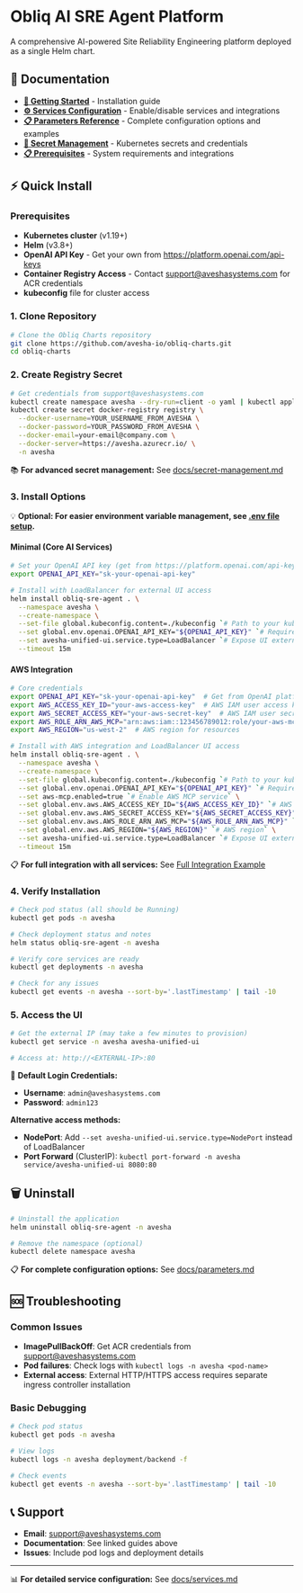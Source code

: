 # Obliq AI SRE Agent Platform

A comprehensive AI-powered Site Reliability Engineering platform deployed as a single Helm chart.

## 📖 Documentation

- **[🚀 Getting Started](#-quick-install)** - Installation guide
- **[⚙️ Services Configuration](./docs/services.md)** - Enable/disable services and integrations
- **[📋 Parameters Reference](./docs/parameters.md)** - Complete configuration options and examples
- **[🔐 Secret Management](./docs/secret-management.md)** - Kubernetes secrets and credentials
- **[📋 Prerequisites](./docs/prerequisites.md)** - System requirements and integrations

## ⚡ Quick Install

### Prerequisites
- **Kubernetes cluster** (v1.19+)
- **Helm** (v3.8+) 
- **OpenAI API Key** - Get your own from https://platform.openai.com/api-keys
- **Container Registry Access** - Contact support@aveshasystems.com for ACR credentials
- **kubeconfig** file for cluster access

### 1. Clone Repository
```bash
# Clone the Obliq Charts repository
git clone https://github.com/avesha-io/obliq-charts.git
cd obliq-charts
```

### 2. Create Registry Secret
```bash
# Get credentials from support@aveshasystems.com
kubectl create namespace avesha --dry-run=client -o yaml | kubectl apply -f -
kubectl create secret docker-registry registry \
  --docker-username=YOUR_USERNAME_FROM_AVESHA \
  --docker-password=YOUR_PASSWORD_FROM_AVESHA \
  --docker-email=your-email@company.com \
  --docker-server=https://avesha.azurecr.io/ \
  -n avesha
```

📚 **For advanced secret management:** See [docs/secret-management.md](./docs/secret-management.md)

### 3. Install Options

💡 **Optional: For easier environment variable management, see [.env file setup](./docs/prerequisites.md#environment-variables-with-env-file).**

#### Minimal (Core AI Services)
```bash
# Set your OpenAI API key (get from https://platform.openai.com/api-keys)
export OPENAI_API_KEY="sk-your-openai-api-key"

# Install with LoadBalancer for external UI access
helm install obliq-sre-agent . \
  --namespace avesha \
  --create-namespace \
  --set-file global.kubeconfig.content=./kubeconfig `# Path to your kubeconfig file` \
  --set global.env.openai.OPENAI_API_KEY="${OPENAI_API_KEY}" `# Required for AI services` \
  --set avesha-unified-ui.service.type=LoadBalancer `# Expose UI externally` \
  --timeout 15m
```

#### AWS Integration
```bash
# Core credentials
export OPENAI_API_KEY="sk-your-openai-api-key"  # Get from OpenAI platform
export AWS_ACCESS_KEY_ID="your-aws-access-key"  # AWS IAM user access key
export AWS_SECRET_ACCESS_KEY="your-aws-secret-key"  # AWS IAM user secret
export AWS_ROLE_ARN_AWS_MCP="arn:aws:iam::123456789012:role/your-aws-mcp-role"  # IAM role for AWS MCP
export AWS_REGION="us-west-2"  # AWS region for resources

# Install with AWS integration and LoadBalancer UI access
helm install obliq-sre-agent . \
  --namespace avesha \
  --create-namespace \
  --set-file global.kubeconfig.content=./kubeconfig `# Path to your kubeconfig` \
  --set global.env.openai.OPENAI_API_KEY="${OPENAI_API_KEY}" `# Required for AI services` \
  --set aws-mcp.enabled=true `# Enable AWS MCP service` \
  --set global.env.aws.AWS_ACCESS_KEY_ID="${AWS_ACCESS_KEY_ID}" `# AWS API access` \
  --set global.env.aws.AWS_SECRET_ACCESS_KEY="${AWS_SECRET_ACCESS_KEY}" `# AWS API secret` \
  --set global.env.aws.AWS_ROLE_ARN_AWS_MCP="${AWS_ROLE_ARN_AWS_MCP}" `# AWS MCP role ARN` \
  --set global.env.aws.AWS_REGION="${AWS_REGION}" `# AWS region` \
  --set avesha-unified-ui.service.type=LoadBalancer `# Expose UI externally` \
  --timeout 15m
```

📋 **For full integration with all services:** See [Full Integration Example](./docs/parameters.md#-complete-deployment-examples)

### 4. Verify Installation
```bash
# Check pod status (all should be Running)
kubectl get pods -n avesha

# Check deployment status and notes
helm status obliq-sre-agent -n avesha

# Verify core services are ready
kubectl get deployments -n avesha

# Check for any issues
kubectl get events -n avesha --sort-by='.lastTimestamp' | tail -10
```

### 5. Access the UI
```bash
# Get the external IP (may take a few minutes to provision)
kubectl get service -n avesha avesha-unified-ui

# Access at: http://<EXTERNAL-IP>:80
```

🔐 **Default Login Credentials:**
- **Username**: `admin@aveshasystems.com`
- **Password**: `admin123`

**Alternative access methods:**
- **NodePort**: Add `--set avesha-unified-ui.service.type=NodePort` instead of LoadBalancer
- **Port Forward** (ClusterIP): `kubectl port-forward -n avesha service/avesha-unified-ui 8080:80`

## 🗑️ Uninstall

```bash
# Uninstall the application
helm uninstall obliq-sre-agent -n avesha

# Remove the namespace (optional)
kubectl delete namespace avesha
```

📋 **For complete configuration options:** See [docs/parameters.md](./docs/parameters.md)

## 🆘 Troubleshooting

### Common Issues
- **ImagePullBackOff**: Get ACR credentials from support@aveshasystems.com
- **Pod failures**: Check logs with `kubectl logs -n avesha <pod-name>`
- **External access**: External HTTP/HTTPS access requires separate ingress controller installation

### Basic Debugging
```bash
# Check pod status
kubectl get pods -n avesha

# View logs
kubectl logs -n avesha deployment/backend -f

# Check events
kubectl get events -n avesha --sort-by='.lastTimestamp' | tail -10
```

## 📞 Support

- **Email**: support@aveshasystems.com
- **Documentation**: See linked guides above
- **Issues**: Include pod logs and deployment details

---

📊 **For detailed service configuration:** See [docs/services.md](./docs/services.md)